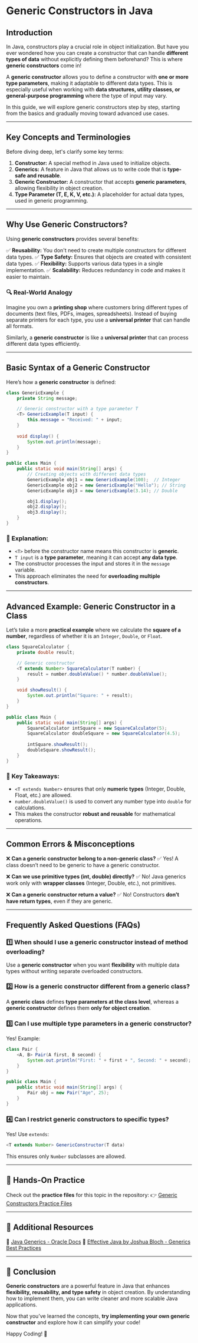 # Generic Constructors in Java

## Introduction

In Java, constructors play a crucial role in object initialization. But have you ever wondered how you can create a constructor that can handle **different types of data** without explicitly defining them beforehand? This is where **generic constructors** come in!

A **generic constructor** allows you to define a constructor with **one or more type parameters**, making it adaptable to different data types. This is especially useful when working with **data structures, utility classes, or general-purpose programming** where the type of input may vary.

In this guide, we will explore generic constructors step by step, starting from the basics and gradually moving toward advanced use cases.

---

## Key Concepts and Terminologies

Before diving deep, let's clarify some key terms:

1. **Constructor:** A special method in Java used to initialize objects.
2. **Generics:** A feature in Java that allows us to write code that is **type-safe and reusable**.
3. **Generic Constructor:** A constructor that accepts **generic parameters**, allowing flexibility in object creation.
4. **Type Parameter (T, E, K, V, etc.):** A placeholder for actual data types, used in generic programming.

---

## Why Use Generic Constructors?

Using **generic constructors** provides several benefits:

✅ **Reusability:** You don't need to create multiple constructors for different data types.
✅ **Type Safety:** Ensures that objects are created with consistent data types.
✅ **Flexibility:** Supports various data types in a single implementation.
✅ **Scalability:** Reduces redundancy in code and makes it easier to maintain.

### 🔍 Real-World Analogy

Imagine you own a **printing shop** where customers bring different types of documents (text files, PDFs, images, spreadsheets). Instead of buying separate printers for each type, you use a **universal printer** that can handle all formats.

Similarly, a **generic constructor** is like a **universal printer** that can process different data types efficiently.

---

## Basic Syntax of a Generic Constructor

Here’s how a **generic constructor** is defined:

```java
class GenericExample {
    private String message;

    // Generic constructor with a type parameter T
    <T> GenericExample(T input) {
        this.message = "Received: " + input;
    }
    
    void display() {
        System.out.println(message);
    }
}

public class Main {
    public static void main(String[] args) {
        // Creating objects with different data types
        GenericExample obj1 = new GenericExample(100);  // Integer
        GenericExample obj2 = new GenericExample("Hello"); // String
        GenericExample obj3 = new GenericExample(3.14); // Double

        obj1.display();
        obj2.display();
        obj3.display();
    }
}
```

### 🧐 Explanation:
- `<T>` before the constructor name means this constructor is **generic**.
- `T input` is a **type parameter**, meaning it can accept **any data type**.
- The constructor processes the input and stores it in the `message` variable.
- This approach eliminates the need for **overloading multiple constructors**.

---

## Advanced Example: Generic Constructor in a Class

Let’s take a more **practical example** where we calculate the **square of a number**, regardless of whether it is an `Integer`, `Double`, or `Float`.

```java
class SquareCalculator {
    private double result;

    // Generic constructor
    <T extends Number> SquareCalculator(T number) {
        result = number.doubleValue() * number.doubleValue();
    }

    void showResult() {
        System.out.println("Square: " + result);
    }
}

public class Main {
    public static void main(String[] args) {
        SquareCalculator intSquare = new SquareCalculator(5);
        SquareCalculator doubleSquare = new SquareCalculator(4.5);
        
        intSquare.showResult();
        doubleSquare.showResult();
    }
}
```

### 🚀 Key Takeaways:
- `<T extends Number>` ensures that only **numeric types** (Integer, Double, Float, etc.) are allowed.
- `number.doubleValue()` is used to convert any number type into `double` for calculations.
- This makes the constructor **robust and reusable** for mathematical operations.

---

## Common Errors & Misconceptions

❌ **Can a generic constructor belong to a non-generic class?**
✅ Yes! A class doesn’t need to be generic to have a generic constructor.

❌ **Can we use primitive types (int, double) directly?**
✅ No! Java generics work only with **wrapper classes** (Integer, Double, etc.), not primitives.

❌ **Can a generic constructor return a value?**
✅ No! Constructors **don’t have return types**, even if they are generic.

---

## Frequently Asked Questions (FAQs)

### 1️⃣ When should I use a generic constructor instead of method overloading?
Use a **generic constructor** when you want **flexibility** with multiple data types without writing separate overloaded constructors.

### 2️⃣ How is a generic constructor different from a generic class?
A **generic class** defines **type parameters at the class level**, whereas a **generic constructor** defines them **only for object creation**.

### 3️⃣ Can I use multiple type parameters in a generic constructor?
Yes! Example:
```java
class Pair {
    <A, B> Pair(A first, B second) {
        System.out.println("First: " + first + ", Second: " + second);
    }
}

public class Main {
    public static void main(String[] args) {
        Pair obj = new Pair("Age", 25);
    }
}
```

### 4️⃣ Can I restrict generic constructors to specific types?
Yes! Use `extends`:
```java
<T extends Number> GenericConstructor(T data)
```
This ensures only `Number` subclasses are allowed.

---

## 📁 Hands-On Practice

Check out the **practice files** for this topic in the repository:
👉 [Generic Constructors Practice Files](./practice/generic-constructors/)

---

## 🔗 Additional Resources

📖 [Java Generics - Oracle Docs](https://docs.oracle.com/javase/tutorial/java/generics/)
📖 [Effective Java by Joshua Bloch - Generics Best Practices](https://www.oreilly.com/library/view/effective-java-3rd/9780134686097/)

---

## 🚀 Conclusion

**Generic constructors** are a powerful feature in Java that enhances **flexibility, reusability, and type safety** in object creation. By understanding how to implement them, you can write cleaner and more scalable Java applications.

Now that you’ve learned the concepts, **try implementing your own generic constructor** and explore how it can simplify your code!

Happy Coding! 🚀

